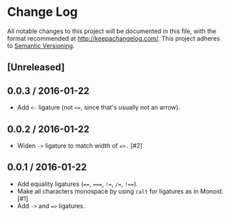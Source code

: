 # Change Log
All notable changes to this project will be documented in this file, with the format recommended at http://keepachangelog.com/.
This project adheres to [Semantic Versioning](http://semver.org/).

## [Unreleased]

## 0.0.3 / 2016-01-22

* Add `<-` ligature (not `<=`, since that's usually not an arrow).

## 0.0.2 / 2016-01-22

* Widen `->` ligature to match width of `=>.` [#2]

## 0.0.1 / 2016-01-22

* Add equality ligatures (`==`, `===`, `!=`, `/=`, `!==`).
* Make all characters monospace by using `calt` for ligatures as in Monoid. [#1]
* Add `->` and `=>` ligatures.
